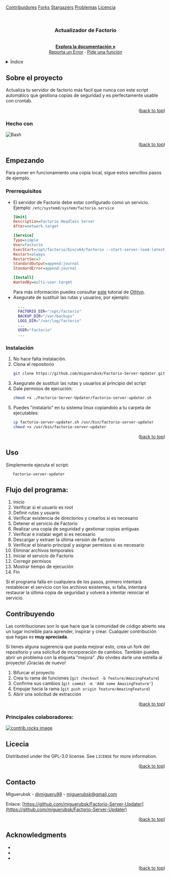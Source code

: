 <!-- Improved compatibility of back to top link: See: https://github.com/othneildrew/Best-README-Template/pull/73 -->
<a id="readme-top"></a>
<!--
*** Thanks for checking out the Best-README-Template. If you have a suggestion
*** that would make this better, please fork the repo and create a pull request
*** or simply open an issue with the tag "enhancement".
*** Don't forget to give the project a star!
*** Thanks again! Now go create something AMAZING! :D
-->



<!-- PROJECT SHIELDS -->
<!--
*** I'm using markdown "reference style" links for readability.
*** Reference links are enclosed in brackets [ ] instead of parentheses ( ).
*** See the bottom of this document for the declaration of the reference variables
*** for contributors-url, forks-url, etc. This is an optional, concise syntax you may use.
*** https://www.markdownguide.org/basic-syntax/#reference-style-links
-->

<!--
[![Contributors][contributors-shield]][contributors-url]
[![Forks][forks-shield]][forks-url]
[![Stargazers][stars-shield]][stars-url]
[![Issues][issues-shield]][issues-url]
[![project_license][license-shield]][license-url]
-->

[Contribuidores][contributors-url]
[Forks][forks-url]
[Stargazers][stars-url]
[Problemas][issues-url]
[Licencia][license-url]


<!-- PROJECT LOGO -->
<br />
<div align="center">
  <a href="https://github.com/miguerubsk/Factorio-Server-Updater">
   <!-- <img src="images/logo.png" alt="Logo" width="80" height="80">-->
  </a>

<h3 align="center">Actualizador de Factorio</h3>

  <p align="center">
    <br />
    <a href="https://github.com/miguerubsk/Factorio-Server-Updater"><strong>Explora la documentación »</strong></a>
    <br />
    <a href="https://github.com/miguerubsk/Factorio-Server-Updater/issues/new?labels=bug&template=bug-report---.md">Reporta un Error</a>
    &middot;
    <a href="https://github.com/miguerubsk/Factorio-Server-Updater/issues/new?labels=enhancement&template=feature-request---.md">Pide una función</a>
  </p>
</div>



<!-- TABLE OF CONTENTS -->
<details>
  <summary>Índice</summary>
  <ol>
    <li>
      <a href="#about-the-project">Sobre el proyecto</a>
      <ul>
        <li><a href="#built-with">Hecho con</a></li>
      </ul>
    </li>
    <li>
      <a href="#getting-started">Empezando</a>
      <ul>
        <li><a href="#prerequisites">Prerrequisitos</a></li>
        <li><a href="#installation">Instalación</a></li>
      </ul>
    </li>
    <li><a href="#usage">Uso</a></li>
    <li><a href="#contributing">Contribuyendo</a></li>
    <li><a href="#license">Licencia</a></li>
    <li><a href="#contact">Contacto</a></li>
    <li><a href="#acknowledgments">Acknowledgments</a></li>
  </ol>
</details>



<!-- ABOUT THE PROJECT -->
## Sobre el proyecto

<!--[![Product Name Screen Shot][product-screenshot]](https://example.com)-->

Actualiza tu servidor de factorio más facil que nunca con este script automático que gestiona copias de seguridad y es perfectamente usable con crontab.

<p align="right">(<a href="#readme-top">back to top</a>)</p>



### Hecho con

 ![Bash][Bash.com]

<p align="right">(<a href="#readme-top">back to top</a>)</p>



<!-- GETTING STARTED -->
## Empezando

Para poner en funcionamiento una copia local, sigue estos sencillos pasos de ejemplo.

### Prerrequisitos

* El servidor de Factorio debe estar configurado como un servicio. Ejemplo:
 `/etc/systemd/system/factorio.service`
  ```ini
  [Unit]
  Description=Factorio Headless Server
  After=network.target

  [Service]
  Type=simple
  User=factorio
  ExecStart=/opt/factorio/bin/x64/factorio --start-server-load-latest --server-settings /opt/factorio/data/server-settings.json
  Restart=always
  RestartSec=3
  StandardOutput=append:journal
  StandardError=append:journal

  [Install]
  WantedBy=multi-user.target
  ```
  Para más información puedes consultar [este](https://gist.github.com/othyn/e1287fd937c1e267cdbcef07227ed48c) tutorial de [Othlyn](https://gist.github.com/othyn).
* Asegurate de sustituir las rutas y usuarios, por ejemplo:
  ```sh
    ...
    FACTORIO_DIR="/opt/factorio"
    BACKUP_DIR="/var/backups"
    LOGS_DIR="/var/log/factorio"
    ...
    USER="factorio"
    ...
  ```

### Instalación

1. No hace falta instalación.
2. Clona el repositorio
   ```sh
   git clone https://github.com/miguerubsk/Factorio-Server-Updater.git
   ```
3. Asegurate de sustituir las rutas y usuarios al principio del script
4. Dale permisos de ejecución:
   ```sh
   chmod +x ./Factorio-Server-Updater/factorio-server-updater.sh
   ```
5. Puedes "instalarlo" en tu sistema linux copiandolo a tu carpeta de ejecutables:
   ```sh
   cp factorio-server-updater.sh /usr/bin/factorio-server-updater
   chmod +x /usr/bin/factorio-server-updater
   ```

<p align="right">(<a href="#readme-top">back to top</a>)</p>



<!-- USAGE EXAMPLES -->
## Uso

Simplemente ejecuta el script:
```sh
   factorio-server-updater
```

## Flujo del programa:
1. Inicio
2. Verificar si el usuario es root
3. Definir rutas y usuario
4. Verificar existencia de directorios y crearlos si es necesario
5. Detener el servicio de Factorio
6. Realizar una copia de seguridad y gestionar copias antiguas
7. Verificar e instalar wget si es necesario
8. Descargar y extraer la última versión de Factorio
9. Verificar el binario principal y asignar permisos si es necesario
10. Eliminar archivos temporales
11. Iniciar el servicio de Factorio
12. Corregir permisos
13. Mostrar tiempo de ejecución
14. Fin

Si el programa falla en cualquiera de los pasos, primero intentará restablecer el servicio con los archivos existentes, si falla, intentará restaurar la última copia de seguridad y volverá a intentar reiniciar el servicio.


<!-- CONTRIBUTING -->
## Contribuyendo

Las contribuciones son lo que hace que la comunidad de código abierto sea un lugar increíble para aprender, inspirar y crear. Cualquier contribución que hagas es **muy apreciada**.

Si tienes alguna sugerencia que pueda mejorar esto, crea un fork del repositorio y una solicitud de incorporación de cambios. También puedes abrir un problema con la etiqueta "mejora". ¡No olvides darle una estrella al proyecto! ¡Gracias de nuevo!

1. Bifurcar el proyecto
2. Crea tu rama de funciones (`git checkout -b feature/AmazingFeature`)
3. Confirme sus cambios (`git commit -m 'Add some AmazingFeature'`)
4. Empujar hacia la rama (`git push origin feature/AmazingFeature`)
5. Abrir una solicitud de extracción

<p align="right">(<a href="#readme-top">back to top</a>)</p>

### Principales colaboradores:

<a href="https://github.com/miguerubsk/Factorio-Server-Updater/graphs/contributors">
  <img src="https://contrib.rocks/image?repo=miguerubsk/Factorio-Server-Updater" alt="contrib.rocks image" />
</a>



<!-- LICENSE -->
## Licecia

Distributed under the GPL-3.0 license. See `LICENSE` for more information.

<p align="right">(<a href="#readme-top">back to top</a>)</p>



<!-- CONTACT -->
## Contacto

Miguerubsk - [@migueru98](https://twitter.com/migueru98) - miguerubsk@gmail.com

Enlace: [https://github.com/miguerubsk/Factorio-Server-Updater](https://github.com/miguerubsk/Factorio-Server-Updater)

<p align="right">(<a href="#readme-top">back to top</a>)</p>



<!-- ACKNOWLEDGMENTS -->
## Acknowledgments

* []()
* []()
* []()

<p align="right">(<a href="#readme-top">back to top</a>)</p>



<!-- MARKDOWN LINKS & IMAGES -->
<!-- https://www.markdownguide.org/basic-syntax/#reference-style-links -->
[contributors-shield]: https://img.shields.io/github/contributors/othneildrew/Best-README-Template.svg?style=for-the-badge
[contributors-url]: https://github.com/miguerubsk/Factorio-Server-Updater/graphs/contributors
[forks-shield]: https://img.shields.io/github/forks/othneildrew/Best-README-Template.svg?style=for-the-badge
[forks-url]: https://github.com/miguerubsk/Factorio-Server-Updater/network/members
[stars-shield]: https://img.shields.io/github/stars/othneildrew/Best-README-Template.svg?style=for-the-badge
[stars-url]: https://github.com/miguerubsk/Factorio-Server-Updater/stargazers
[issues-shield]: https://img.shields.io/github/stars/othneildrew/Best-README-Template.svg?style=for-the-badge
[issues-url]: https://github.com/miguerubsk/Factorio-Server-Updater/issues
[license-shield]: https://img.shields.io/github/stars/othneildrew/Best-README-Template.svg?style=for-the-badge
[license-url]: https://github.com/miguerubsk/Factorio-Server-Updater/blob/master/LICENSE
[linkedin-shield]: https://img.shields.io/badge/-LinkedIn-black.svg?style=for-the-badge&logo=linkedin&colorB=555
[linkedin-url]: https://linkedin.com/in/linkedin_username
[product-screenshot]: images/screenshot.png
[Next.js]: https://img.shields.io/badge/next.js-000000?style=for-the-badge&logo=nextdotjs&logoColor=white
[Next-url]: https://nextjs.org/
[React.js]: https://img.shields.io/badge/React-20232A?style=for-the-badge&logo=react&logoColor=61DAFB
[React-url]: https://reactjs.org/
[Vue.js]: https://img.shields.io/badge/Vue.js-35495E?style=for-the-badge&logo=vuedotjs&logoColor=4FC08D
[Vue-url]: https://vuejs.org/
[Angular.io]: https://img.shields.io/badge/Angular-DD0031?style=for-the-badge&logo=angular&logoColor=white
[Angular-url]: https://angular.io/
[Svelte.dev]: https://img.shields.io/badge/Svelte-4A4A55?style=for-the-badge&logo=svelte&logoColor=FF3E00
[Svelte-url]: https://svelte.dev/
[Laravel.com]: https://img.shields.io/badge/Laravel-FF2D20?style=for-the-badge&logo=laravel&logoColor=white
[Laravel-url]: https://laravel.com
[Bootstrap.com]: https://img.shields.io/badge/Bootstrap-563D7C?style=for-the-badge&logo=bootstrap&logoColor=white
[Bootstrap-url]: https://getbootstrap.com
[JQuery.com]: https://img.shields.io/badge/jQuery-0769AD?style=for-the-badge&logo=jquery&logoColor=white
[JQuery-url]: https://jquery.com 
[Bash.com]: https://upload.wikimedia.org/wikipedia/commons/thumb/8/82/Gnu-bash-logo.svg/1920px-Gnu-bash-logo.svg.png